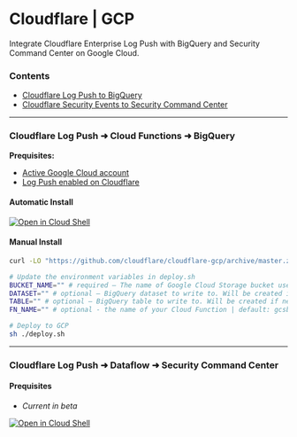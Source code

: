 # Cloudflare | GCP
<!-- [![Latest Github release](https://img.shields.io/github/package-json/v/cloudflare/cloudflare-gcp.svg)](https://github.com/cloudflare/cloudflare-gcp/releases/latest) -->

Integrate Cloudflare Enterprise Log Push with BigQuery and Security Command Center on Google Cloud.

### Contents
* [Cloudflare Log Push to BigQuery](#one)
* [Cloudflare Security Events to Security Command Center](#two)

----
<div id="one"></div>

### Cloudflare Log Push ➜ Cloud Functions ➜ BigQuery
**Prequisites:**
* [Active Google Cloud account](https://cloud.google.com/free)
* [Log Push enabled on Cloudflare](https://developers.cloudflare.com/logs/logpush/logpush-dashboard/)

#### Automatic Install

[![Open in Cloud Shell](https://gstatic.com/cloudssh/images/open-btn.svg)](https://console.cloud.google.com/cloudshell/open?git_repo=https://github.com/cloudflare/cloudflare-gcp&tutorial=cloudshell.md&cloudshell_working_dir=logpush-to-bigquery&cloudshell_open_in_editor=deploy.sh)


#### Manual Install
```bash
curl -LO "https://github.com/cloudflare/cloudflare-gcp/archive/master.zip" && unzip master.zip && cd cloudflare-gcp/logpush-to-biqquery
```

```bash
# Update the environment variables in deploy.sh
BUCKET_NAME="" # required – The name of Google Cloud Storage bucket used for Cloudflare Logpush logs.
DATASET="" # optional – BigQuery dataset to write to. Will be created if necessary.
TABLE="" # optional – BigQuery table to write to. Will be created if necessary.
FN_NAME="" # optional - the name of your Cloud Function | default: gcsbq

# Deploy to GCP
sh ./deploy.sh
```
----
<div id="two"></div>

### Cloudflare Log Push ➜ Dataflow ➜ Security Command Center
#### Prequisites
* *Current in beta*

[![Open in Cloud Shell](https://gstatic.com/cloudssh/images/open-btn.svg)](https://console.cloud.google.com/cloudshell/open?git_repo=https://github.com/cloudflare/cloudflare-gcp&tutorial=../security-events/cloudshell.md&cloudshell_working_dir=cli)
